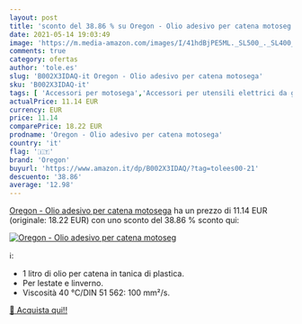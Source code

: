 ```yaml
---
layout: post
title: 'sconto del 38.86 % su Oregon - Olio adesivo per catena motoseg  '
date: 2021-05-14 19:03:49
image: 'https://m.media-amazon.com/images/I/41hdBjPE5ML._SL500_._SL400_.jpg'
comments: true
category: ofertas
author: 'tole.es'
slug: 'B002X3IDAQ-it Oregon - Olio adesivo per catena motosega'
sku: 'B002X3IDAQ-it'
tags: [ 'Accessori per motosega','Accessori per utensili elettrici da giardino','Giardino e giardinaggio','Olio per barre e catene per motosega','Tagliaerba e utensili elettrici da giardino','oregon', ]
actualPrice: 11.14 EUR
currency: EUR
price: 11.14
comparePrice: 18.22 EUR
prodname: 'Oregon - Olio adesivo per catena motosega'
country: 'it'
flag: '🇮🇹'
brand: 'Oregon'
buyurl: 'https://www.amazon.it/dp/B002X3IDAQ/?tag=tolees00-21'
descuento: '38.86'
average: '12.98'
---
```


[Oregon - Olio adesivo per catena motosega](https://www.amazon.it/dp/B002X3IDAQ/?tag=tolees00-21) ha un prezzo di 11.14 EUR (originale: 18.22 EUR) con uno sconto del 38.86 % sconto qui:

[![Oregon - Olio adesivo per catena motoseg](https://m.media-amazon.com/images/I/41hdBjPE5ML._SL500_._SL400_.jpg)](https://www.amazon.it/dp/B002X3IDAQ/?tag=tolees00-21)

ℹ️:

- 1 litro di olio per catena in tanica di plastica.
- Per lestate e linverno.
- Viscosità 40 °C/DIN 51 562: 100 mm²/s.

[🛒 Acquista qui!!](https://www.amazon.it/dp/B002X3IDAQ/?tag=tolees00-21)
